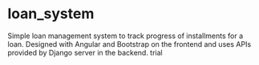 # loan_system
Simple loan management system to track progress of installments for a loan. Designed with Angular and Bootstrap on the frontend and uses APIs provided by Django server in the backend. trial
